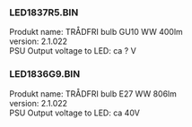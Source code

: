 ### LED1837R5.BIN
Produkt name: TRÅDFRI bulb GU10 WW 400lm  
version: 2.1.022  
PSU Output voltage to LED: ca ? V

### LED1836G9.BIN  
Produkt name: TRÅDFRI bulb E27 WW 806lm  
version: 2.1.022  
PSU Output voltage to LED: ca 40V  
